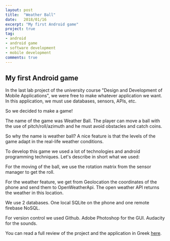 ```yaml
---
layout: post
title:  "Weather Ball"
date:   2018/01/16
excerpt: "My first Android game"
project: true
tag:
- android 
- android game
- software development
- mobile development
comments: true
---
```

     
## My first Android game

In the last lab project of the university course "Design and Development of Mobile Applications", we were free to make whatever application we want. In this application, we must use databases, sensors, APIs, etc. 

So we decided to make a game!

The name of the game was Weather Ball.
The player can move a ball with the use of pitch/roll/azimuth and he must avoid obstacles and catch coins.

So why the name is weather ball?
A nice feature is that the levels of the game adapt in the real-life weather conditions.

To develop this game we used a lot of technologies and android programming techniques.
Let's describe in short what we used: 

For the moving of the ball, we use the rotation matrix from the sensor manager to get the roll.

For the weather feature, we get from Geolocation the coordinates of the phone and send them to OpenWeatherApi. The open weather API returns the weather in this location.

We use 2 databases. One local SQLite on the phone and one remote firebase NoSQL.

For version control we used Github.
Adobe Photoshop for the GUI.
Audacity for the sounds.

You can read a full review of the project and the application in Greek [here](https://drive.google.com/open?id=1y8Mw7jFEvIboLpTVxipmXiU-XxDtsov-).





 


